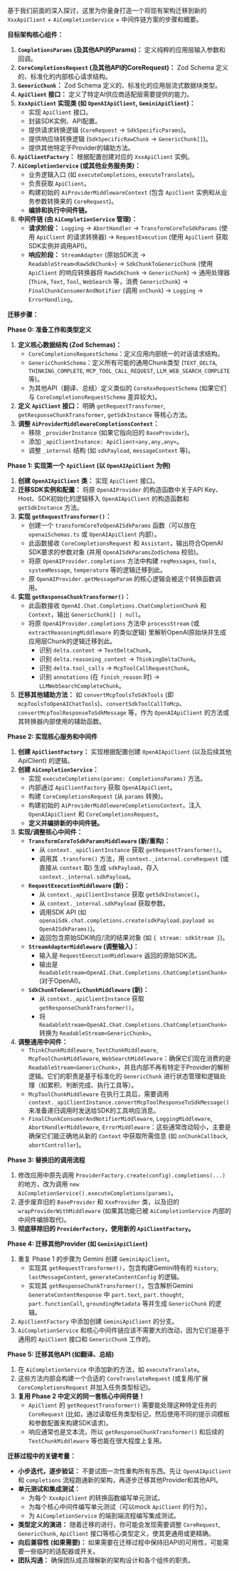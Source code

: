 基于我们前面的深入探讨，这里为你量身打造一个将现有架构迁移到新的 `XxxApiClient` + `AiCompletionService` + 中间件链方案的步骤和概要。

**目标架构核心组件：**

1.  **`CompletionsParams` (及其他API的Params)：** 定义纯粹的应用层输入参数和回调。
2.  **`CoreCompletionsRequest` (及其他API的CoreRequest)：** Zod Schema 定义的、标准化的内部核心请求结构。
3.  **`GenericChunk`：** Zod Schema 定义的、标准化的应用层流式数据块类型。
4.  **`ApiClient` 接口：** 定义了特定AI供应商适配层需要提供的能力。
5.  **`XxxApiClient` 实现类 (如 `OpenAIApiClient`, `GeminiApiClient`)：**
    - 实现 `ApiClient` 接口。
    - 封装SDK实例、API配置。
    - 提供请求转换逻辑 (`CoreRequest` -> `SdkSpecificParams`)。
    - 提供响应块转换逻辑 (`SdkSpecificRawChunk` -> `GenericChunk[]`)。
    - 提供其他特定于Provider的辅助方法。
6.  **`ApiClientFactory`：** 根据配置创建对应的 `XxxApiClient` 实例。
7.  **`AiCompletionService` (或其他业务服务类)：**
    - 业务逻辑入口 (如 `executeCompletions`, `executeTranslate`)。
    - 负责获取 `ApiClient`。
    - 构建初始的 `AiProviderMiddlewareContext` (包含 `ApiClient` 实例和从业务参数转换来的 `CoreRequest`)。
    - **编排和执行中间件链。**
8.  **中间件链 (由 `AiCompletionService` 管理)：**
    - **请求阶段：** `Logging` -> `AbortHandler` -> `TransformCoreToSdkParams` (使用 `ApiClient` 的请求转换器) -> `RequestExecution` (使用 `ApiClient` 获取SDK实例并调用API)。
    - **响应阶段：** `StreamAdapter` (原始SDK流 -> `ReadableStream<RawSdkChunk>`) -> `SdkChunkToGenericChunk` (使用 `ApiClient` 的响应转换器将 `RawSdkChunk` -> `GenericChunk`) -> 通用处理器 (`Think`, `Text`, `Tool`, `WebSearch` 等，消费 `GenericChunk`) -> `FinalChunkConsumerAndNotifier` (调用 `onChunk`) -> `Logging` -> `ErrorHandling`。

**迁移步骤：**

**Phase 0: 准备工作和类型定义**

1.  **定义核心数据结构 (Zod Schemas)：**
    - `CoreCompletionsRequestSchema`：定义应用内部统一的对话请求结构。
    - `GenericChunkSchema`：定义所有可能的通用Chunk类型 (`TEXT_DELTA`, `THINKING_COMPLETE`, `MCP_TOOL_CALL_REQUEST`, `LLM_WEB_SEARCH_COMPLETE` 等)。
    - 为其他API（翻译、总结）定义类似的 `CoreXxxRequestSchema` (如果它们与 `CoreCompletionsRequestSchema` 差异较大)。
2.  **定义 `ApiClient` 接口：** 明确 `getRequestTransformer`, `getResponseChunkTransformer`, `getSdkInstance` 等核心方法。
3.  **调整 `AiProviderMiddlewareCompletionsContext`：**
    - 移除 `_providerInstance` (如果它指向旧的 `BaseProvider`)。
    - 添加 `_apiClientInstance: ApiClient<any,any,any>`。
    - 调整 `_internal` 结构 (如 `sdkPayload`, `messageContext` 等)。

**Phase 1: 实现第一个 `ApiClient` (以 `OpenAIApiClient` 为例)**

1.  **创建 `OpenAIApiClient` 类：** 实现 `ApiClient` 接口。
2.  **迁移SDK实例和配置：** 将原 `OpenAIProvider` 的构造函数中关于API Key、Host、SDK初始化的逻辑移入 `OpenAIApiClient` 的构造函数和 `getSdkInstance` 方法。
3.  **实现 `getRequestTransformer()`：**
    - 创建一个 `transformCoreToOpenAISdkParams` 函数（可以放在 `openaiSchemas.ts` 或 `OpenAIApiClient` 内部）。
    - 此函数接收 `CoreCompletionsRequest` 和 `Assistant`，输出符合OpenAI SDK要求的参数对象 (并用 `OpenAISdkParamsZodSchema` 校验)。
    - 将原 `OpenAIProvider.completions` 方法中构建 `reqMessages`, `tools`, `systemMessage`, `temperature` 等的逻辑迁移到此。
    - 原 `OpenAIProvider.getMessageParam` 的核心逻辑会被这个转换函数调用。
4.  **实现 `getResponseChunkTransformer()`：**
    - 此函数接收 `OpenAI.Chat.Completions.ChatCompletionChunk` 和 `Context`，输出 `GenericChunk[] | null`。
    - 将原 `OpenAIProvider.completions` 方法中 `processStream` (或 `extractReasoningMiddleware` 的类似逻辑) 里解析OpenAI原始块并生成应用层Chunk的逻辑迁移到此。
      - 识别 `delta.content` -> `TextDeltaChunk`。
      - 识别 `delta.reasoning_content` -> `ThinkingDeltaChunk`。
      - 识别 `delta.tool_calls` -> `McpToolCallRequestChunk`。
      - 识别 `annotations` (在 `finish_reason` 时) -> `LLMWebSearchCompleteChunk`。
5.  **迁移其他辅助方法：** 如 `convertMcpToolsToSdkTools` (即 `mcpToolsToOpenAIChatTools`)、`convertSdkToolCallToMcp`、`convertMcpToolResponseToSdkMessage` 等，作为 `OpenAIApiClient` 的方法或其转换器内部使用的辅助函数。

**Phase 2: 实现核心服务和中间件**

1.  **创建 `ApiClientFactory`：** 实现根据配置创建 `OpenAIApiClient` (以及后续其他ApiClient) 的逻辑。
2.  **创建 `AiCompletionService`：**
    - 实现 `executeCompletions(params: CompletionsParams)` 方法。
    - 内部通过 `ApiClientFactory` 获取 `OpenAIApiClient`。
    - 构建 `CoreCompletionsRequest` (从 `params` 转换)。
    - 构建初始的 `AiProviderMiddlewareCompletionsContext`，注入 `OpenAIApiClient` 和 `CoreCompletionsRequest`。
    - **定义并编排新的中间件链。**
3.  **实现/调整核心中间件：**
    - **`TransformCoreToSdkParamsMiddleware` (新/重构)：**
      - 从 `context._apiClientInstance` 获取 `getRequestTransformer()`。
      - 调用其 `.transform()` 方法，用 `context._internal.coreRequest` (或直接从 `context` 取) 生成 `sdkPayload`，存入 `context._internal.sdkPayload`。
    - **`RequestExecutionMiddleware` (新)：**
      - 从 `context._apiClientInstance` 获取 `getSdkInstance()`。
      - 从 `context._internal.sdkPayload` 获取参数。
      - 调用SDK API (如 `openaiSdk.chat.completions.create(sdkPayload.payload as OpenAISdkParams)`)。
      - 返回包含原始SDK响应/流的结果对象 (如 `{ stream: sdkStream }`)。
    - **`StreamAdapterMiddleware` (调整输入)：**
      - 输入是 `RequestExecutionMiddleware` 返回的原始SDK流。
      - 输出是 `ReadableStream<OpenAI.Chat.Completions.ChatCompletionChunk>` (对于OpenAI)。
    - **`SdkChunkToGenericChunkMiddleware` (新)：**
      - 从 `context._apiClientInstance` 获取 `getResponseChunkTransformer()`。
      - 将 `ReadableStream<OpenAI.Chat.Completions.ChatCompletionChunk>` 转换为 `ReadableStream<GenericChunk>`。
4.  **调整通用中间件：**
    - `ThinkChunkMiddleware`, `TextChunkMiddleware`, `McpToolChunkMiddleware`, `WebSearchMiddleware`：确保它们现在消费的是 `ReadableStream<GenericChunk>`，并且内部不再有特定于Provider的解析逻辑。它们的职责是基于标准化的 `GenericChunk` 进行状态管理和逻辑处理（如累积、判断完成、执行工具等）。
    - `McpToolChunkMiddleware` 在执行工具后，需要调用 `context._apiClientInstance.convertMcpToolResponseToSdkMessage()` 来准备递归调用时发送给SDK的工具响应消息。
    - `FinalChunkConsumerAndNotifierMiddleware`, `LoggingMiddleware`, `AbortHandlerMiddleware`, `ErrorMiddleware`：这些通常改动较小，主要是确保它们能正确地从新的 `Context` 中获取所需信息 (如 `onChunkCallback`, `abortController`)。

**Phase 3: 替换旧的调用流程**

1.  修改应用中原先调用 `ProviderFactory.create(config).completions(...)` 的地方，改为调用 `new AiCompletionService().executeCompletions(params)`。
2.  逐步废弃旧的 `BaseProvider` 和 `XxxProvider` 类，以及旧的 `wrapProviderWithMiddleware` (如果其功能已被 `AiCompletionService` 内部的中间件编排取代)。
3.  **彻底移除旧的 `ProviderFactory`，使用新的 `ApiClientFactory`。**

**Phase 4: 迁移其他Provider (如 `GeminiApiClient`)**

1.  重复 Phase 1 的步骤为 Gemini 创建 `GeminiApiClient`。
    - 实现其 `getRequestTransformer()`，包含构建Gemini特有的 `history`, `lastMessageContent`, `generateContentConfig` 的逻辑。
    - 实现其 `getResponseChunkTransformer()`，包含解析Gemini `GenerateContentResponse` 中 `part.text`, `part.thought`, `part.functionCall`, `groundingMetadata` 等并生成 `GenericChunk` 的逻辑。
2.  `ApiClientFactory` 中添加创建 `GeminiApiClient` 的分支。
3.  `AiCompletionService` 和核心中间件链应该不需要大的改动，因为它们是基于通用的 `ApiClient` 接口和 `GenericChunk` 工作的。

**Phase 5: 迁移其他API (如翻译、总结)**

1.  在 `AiCompletionService` 中添加新的方法，如 `executeTranslate`。
2.  这些方法内部会构建一个合适的 `CoreTranslateRequest` (或复用/扩展 `CoreCompletionsRequest` 并加入任务类型标记)。
3.  **复用 Phase 2 中定义的同一套核心中间件链！**
    - `ApiClient` 的 `getRequestTransformer()` 需要能处理这种特定任务的 `CoreRequest` (比如，通过读取任务类型标记，然后使用不同的提示词模板和参数配置来构建SDK请求)。
    - 响应通常也是文本流，所以 `getResponseChunkTransformer()` 和后续的 `TextChunkMiddleware` 等也能在很大程度上复用。

**迁移过程中的关键考量：**

- **小步迭代，逐步验证：** 不要试图一次性重构所有东西。先让 `OpenAIApiClient` 和 `completions` 流程跑通新的架构，再逐步迁移其他Provider和其他API。
- **单元测试和集成测试：**
  - 为每个 `XxxApiClient` 的转换函数编写单元测试。
  - 为每个核心中间件编写单元测试（可以mock `ApiClient` 的行为）。
  - 为 `AiCompletionService` 的端到端流程编写集成测试。
- **类型定义的演进：** 随着迁移的进行，你可能会发现需要调整 `CoreRequest`, `GenericChunk`, `ApiClient` 接口等核心类型定义，使其更通用或更精确。
- **向后兼容性 (如果需要)：** 如果需要在迁移过程中保持旧API的可用性，可能需要一些临时的适配器或开关。
- **团队沟通：** 确保团队成员理解新的架构设计和各个组件的职责。
